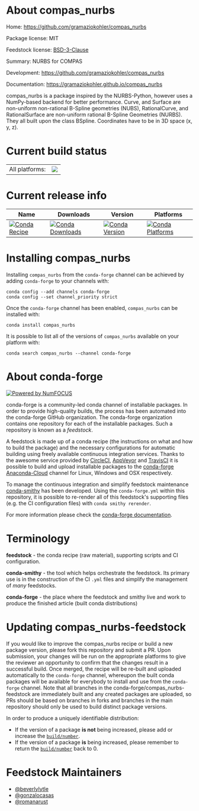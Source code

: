 About compas_nurbs
==================

Home: https://github.com/gramaziokohler/compas_nurbs

Package license: MIT

Feedstock license: [BSD-3-Clause](https://github.com/conda-forge/compas_nurbs-feedstock/blob/master/LICENSE.txt)

Summary: NURBS for COMPAS

Development: https://github.com/gramaziokohler/compas_nurbs

Documentation: https://gramaziokohler.github.io/compas_nurbs

compas_nurbs is a package inspired by the NURBS-Python,
however uses a NumPy-based backend for better performance.
Curve, and Surface are non-uniform non-rational B-Spline geometries (NUBS),
RationalCurve, and RationalSurface are non-uniform rational B-Spline Geometries (NURBS).
They all built upon the class BSpline. Coordinates have to be in 3D space (x, y, z).


Current build status
====================


<table><tr><td>All platforms:</td>
    <td>
      <a href="https://dev.azure.com/conda-forge/feedstock-builds/_build/latest?definitionId=11829&branchName=master">
        <img src="https://dev.azure.com/conda-forge/feedstock-builds/_apis/build/status/compas_nurbs-feedstock?branchName=master">
      </a>
    </td>
  </tr>
</table>

Current release info
====================

| Name | Downloads | Version | Platforms |
| --- | --- | --- | --- |
| [![Conda Recipe](https://img.shields.io/badge/recipe-compas_nurbs-green.svg)](https://anaconda.org/conda-forge/compas_nurbs) | [![Conda Downloads](https://img.shields.io/conda/dn/conda-forge/compas_nurbs.svg)](https://anaconda.org/conda-forge/compas_nurbs) | [![Conda Version](https://img.shields.io/conda/vn/conda-forge/compas_nurbs.svg)](https://anaconda.org/conda-forge/compas_nurbs) | [![Conda Platforms](https://img.shields.io/conda/pn/conda-forge/compas_nurbs.svg)](https://anaconda.org/conda-forge/compas_nurbs) |

Installing compas_nurbs
=======================

Installing `compas_nurbs` from the `conda-forge` channel can be achieved by adding `conda-forge` to your channels with:

```
conda config --add channels conda-forge
conda config --set channel_priority strict
```

Once the `conda-forge` channel has been enabled, `compas_nurbs` can be installed with:

```
conda install compas_nurbs
```

It is possible to list all of the versions of `compas_nurbs` available on your platform with:

```
conda search compas_nurbs --channel conda-forge
```


About conda-forge
=================

[![Powered by NumFOCUS](https://img.shields.io/badge/powered%20by-NumFOCUS-orange.svg?style=flat&colorA=E1523D&colorB=007D8A)](http://numfocus.org)

conda-forge is a community-led conda channel of installable packages.
In order to provide high-quality builds, the process has been automated into the
conda-forge GitHub organization. The conda-forge organization contains one repository
for each of the installable packages. Such a repository is known as a *feedstock*.

A feedstock is made up of a conda recipe (the instructions on what and how to build
the package) and the necessary configurations for automatic building using freely
available continuous integration services. Thanks to the awesome service provided by
[CircleCI](https://circleci.com/), [AppVeyor](https://www.appveyor.com/)
and [TravisCI](https://travis-ci.com/) it is possible to build and upload installable
packages to the [conda-forge](https://anaconda.org/conda-forge)
[Anaconda-Cloud](https://anaconda.org/) channel for Linux, Windows and OSX respectively.

To manage the continuous integration and simplify feedstock maintenance
[conda-smithy](https://github.com/conda-forge/conda-smithy) has been developed.
Using the ``conda-forge.yml`` within this repository, it is possible to re-render all of
this feedstock's supporting files (e.g. the CI configuration files) with ``conda smithy rerender``.

For more information please check the [conda-forge documentation](https://conda-forge.org/docs/).

Terminology
===========

**feedstock** - the conda recipe (raw material), supporting scripts and CI configuration.

**conda-smithy** - the tool which helps orchestrate the feedstock.
                   Its primary use is in the construction of the CI ``.yml`` files
                   and simplify the management of *many* feedstocks.

**conda-forge** - the place where the feedstock and smithy live and work to
                  produce the finished article (built conda distributions)


Updating compas_nurbs-feedstock
===============================

If you would like to improve the compas_nurbs recipe or build a new
package version, please fork this repository and submit a PR. Upon submission,
your changes will be run on the appropriate platforms to give the reviewer an
opportunity to confirm that the changes result in a successful build. Once
merged, the recipe will be re-built and uploaded automatically to the
`conda-forge` channel, whereupon the built conda packages will be available for
everybody to install and use from the `conda-forge` channel.
Note that all branches in the conda-forge/compas_nurbs-feedstock are
immediately built and any created packages are uploaded, so PRs should be based
on branches in forks and branches in the main repository should only be used to
build distinct package versions.

In order to produce a uniquely identifiable distribution:
 * If the version of a package **is not** being increased, please add or increase
   the [``build/number``](https://docs.conda.io/projects/conda-build/en/latest/resources/define-metadata.html#build-number-and-string).
 * If the version of a package **is** being increased, please remember to return
   the [``build/number``](https://docs.conda.io/projects/conda-build/en/latest/resources/define-metadata.html#build-number-and-string)
   back to 0.

Feedstock Maintainers
=====================

* [@beverlylytle](https://github.com/beverlylytle/)
* [@gonzalocasas](https://github.com/gonzalocasas/)
* [@romanarust](https://github.com/romanarust/)

